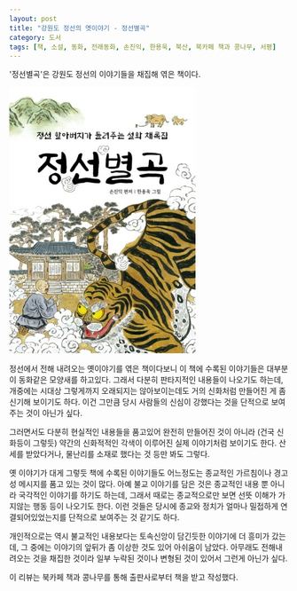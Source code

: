 ```yaml
---
layout: post
title: "강원도 정선의 옛이야기 - 정선별곡"
category: 도서
tags: [책, 소설, 동화, 전래동화, 손진익, 한용욱, 북산, 북카페 책과 콩나무, 서평]
---
```


'정선별곡'은
강원도 정선의 이야기들을 채집해 엮은 책이다.

![표지](/images/jeongseon-byeolgok-book-h480.jpg)

정선에서 전해 내려오는 옛이야기를 엮은 책이다보니
이 책에 수록된 이야기들은 대부분이 동화같은 모양새를 하고있다.
그래서 다분히 판타지적인 내용들이 나오기도 하는데,
개중에는 시대상 그렇게까지 오래되지는 않아보이는데도
거의 신화처럼 만들어진 게 좀 신기해 보이기도 하다.
이건 그만큼 당시 사람들의 신심이 강했다는 것을 단적으로 보여주는 것이 아닌가 싶다.

그러면서도 다분히 현실적인 내용들을 품고있어 완전히 만들어진 것이 아니라
(건국 신화등이 그렇듯) 약간의 신화적적인 각색이 이루어진 실제 이야기처럼 보이기도 한다.
산세를 받았다거나, 물난리를 소재로 했다는 것 등만 봐도 그렇다.

옛 이야기가 대게 그렇듯 책에 수록된 이야기들도
어느정도는 종교적인 가르침이나 경고성 메시지를 품고 있는 것이 많다.
아예 불교 이야기를 담은 것은 종교적인 내용 뿐 아니라 국각적인 이야기를 하기도 하는데,
그래서 때로는 종교적으로만 보면 선뜻 이해가 가지않는 행동 등이 나오기도 한다.
이런 것들은 당시에 종교와 정치가 얼마나 밀접하게 연결되어있었는지를 단적으로 보여주는 것 같기도 하다.

개인적으로는 역시 불교적인 내용보다는 토속신앙이 담긴듯한 이야기에 더 흥미가 갔는데,
그 중에는 이야기의 앞뒤가 좀 이상한 것도 있어 아쉬움이 남았다.
아무래도 전해내려오는 것을 채집한 것이라 일부 누락된 것이나 변형된 것이 있어서 그런게 아닌가 싶다.



<div class="im im-info">
이 리뷰는 북카페 책과 콩나무를 통해 출판사로부터 책을 받고 작성했다.
</div>
